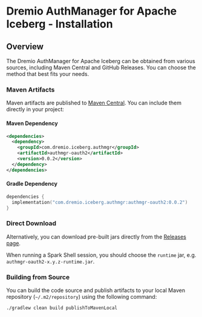 <!--
Copyright (C) 2025 Dremio Corporation

Licensed under the Apache License, Version 2.0 (the "License");
you may not use this file except in compliance with the License.
You may obtain a copy of the License at

    http://www.apache.org/licenses/LICENSE-2.0

Unless required by applicable law or agreed to in writing, software
distributed under the License is distributed on an "AS IS" BASIS,
WITHOUT WARRANTIES OR CONDITIONS OF ANY KIND, either express or implied.
See the License for the specific language governing permissions and
limitations under the License.
-->
# Dremio AuthManager for Apache Iceberg - Installation

## Overview

The Dremio AuthManager for Apache Iceberg can be obtained from various sources, including
Maven Central and GitHub Releases. You can choose the method that best fits your needs.

### Maven Artifacts

Maven artifacts are published to 
[Maven Central](https://central.sonatype.com/namespace/com.dremio.iceberg.authmgr). 
You can include them directly in your project:

#### Maven Dependency

```xml
<dependencies>
  <dependency>
    <groupId>com.dremio.iceberg.authmgr</groupId>
    <artifactId>authmgr-oauth2</artifactId>
    <version>0.0.2</version>
  </dependency>
</dependencies>
```

#### Gradle Dependency

```kotlin
dependencies {
  implementation("com.dremio.iceberg.authmgr:authmgr-oauth2:0.0.2")
}
```

### Direct Download

Alternatively, you can download pre-built jars directly from the
[Releases page](https://github.com/dremio/iceberg-auth-manager/releases).

When running a Spark Shell session, you should choose the `runtime` jar, 
e.g. `authmgr-oauth2-x.y.z-runtime.jar`.

### Building from Source

You can build the code source and publish artifacts to your local Maven repository 
(`~/.m2/repository`) using the following command:

```bash
./gradlew clean build publishToMavenLocal
```
